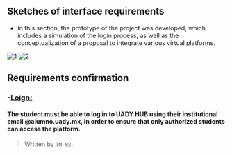 ## Sketches of interface requirements
- In this section, the prototype of the project was developed, which includes a simulation of the login process, 
as well as the conceptualization of a proposal to integrate various virtual platforms.

![1](https://github.com/user-attachments/assets/e86f30de-65c8-45d9-a2f4-9d85480d5443)  ![2](https://github.com/user-attachments/assets/c23947aa-7023-438e-865f-6a633c14d909)
## Requirements confirmation
### -[Loign:][Login]
#### The student must be able to log in to UADY HUB using their institutional email @alumno.uady.mx, in order to ensure that only authorized students can access the platform.

>Written by `TM-02`. 

[Login]:https://github.com/Ozia112/Team-2-FSE-repo/blob/FIS-Project-Stage-2/(C)Requirements/FunctionalRequirements.md#authentication-with-institutional-email
